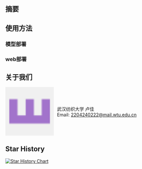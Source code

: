 ## 摘要

## 使用方法

### 模型部署

### web部署

## 关于我们

<div style="display: flex; align-items: center;">
  <img src="./assets/about/lj.png" style="width: 30%;"/>
  <div style="padding-left: 10px;">
    武汉纺织大学 卢佳<br>
    Email: <a href="mailto:2204240222@mail.wtu.edu.cn">2204240222@mail.wtu.edu.cn</a>
  </div>
</div>

## Star History

[![Star History Chart](https://api.star-history.com/svg?repos=XIAOLingQ/AUG&type=Date)](https://star-history.com/#XIAOLingQ/AUG&Date)
